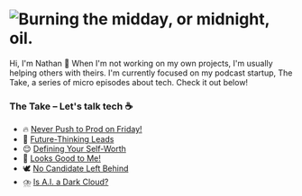 <h1>
  <picture>
    <source media="(prefers-color-scheme: dark)" srcset="https://github.com/nallenscott/nallenscott/assets/11765848/e2a43216-871f-441a-83f1-95e48a9626c1">
    <source media="(prefers-color-scheme: light)" srcset="https://github.com/nallenscott/nallenscott/assets/11765848/f7040f6c-dd26-4ca1-9133-9568610d2fe4">
    <img alt="Burning the midday, or midnight, oil." src="https://github.com/nallenscott/nallenscott/assets/11765848/f7040f6c-dd26-4ca1-9133-9568610d2fe4">
  </picture>
</h1>

Hi, I'm Nathan 👋 When I'm not working on my own projects, I'm usually helping others with theirs. I'm currently focused on my podcast startup, The Take, a series of micro episodes about tech. Check it out below!

### The Take – Let's talk tech ☕️

- :fire: [Never Push to Prod on Friday!](https://www.linkedin.com/feed/update/urn:li:activity:7080639315600412672)
- :crystal_ball: [Future-Thinking Leads](https://www.linkedin.com/feed/update/urn:li:activity:7083833539397341185)
- :relieved: [Defining Your Self-Worth](https://www.linkedin.com/feed/update/urn:li:activity:7088939334569000962)
- :see_no_evil: [Looks Good to Me!](https://www.linkedin.com/feed/update/urn:li:activity:7091467927975051264)
- :dove: [No Candidate Left Behind](https://www.linkedin.com/feed/update/urn:li:activity:7093985406592954369)
- :cloud_with_lightning_and_rain: [Is A.I. a Dark Cloud?](https://www.linkedin.com/feed/update/urn:li:activity:7096572075326275584)
